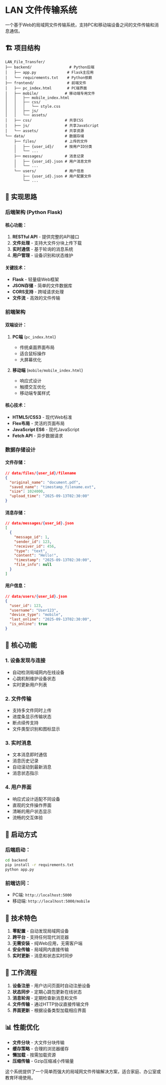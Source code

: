 # LAN 文件传输系统

一个基于Web的局域网文件传输系统，支持PC和移动端设备之间的文件传输和消息通信。

## 🏗️ 项目结构

```
LAN_File_Transfer/
├── backend/                 # Python后端
│   ├── app.py              # Flask主应用
│   └── requirements.txt    # Python依赖
├── frontend/               # 前端文件
│   ├── pc_index.html       # PC端界面
│   ├── mobile/            # 移动端专用文件
│   │   ├── mobile_index.html
│   │   ├── css/
│   │   │   └── style.css
│   │   ├── js/
│   │   └── assets/
│   ├── css/               # 共享CSS
│   ├── js/                # 共享JavaScript
│   └── assets/            # 共享资源
└── data/                  # 数据存储
    ├── files/             # 上传的文件
    │   ├── {user_id}/     # 按用户ID分类
    │   └── ...
    ├── messages/          # 消息记录
    │   ├── {user_id}.json # 用户消息文件
    │   └── ...
    └── users/             # 用户信息
        ├── {user_id}.json # 用户配置文件
        └── ...
```

## 🎯 实现思路

### 后端架构 (Python Flask)

#### 核心功能：
1. **RESTful API** - 提供完整的API接口
2. **文件处理** - 支持大文件分块上传下载
3. **实时通信** - 基于轮询的消息系统
4. **用户管理** - 设备识别和状态维护

#### 关键技术：
- **Flask** - 轻量级Web框架
- **JSON存储** - 简单的文件数据库
- **CORS支持** - 跨域请求处理
- **文件流** - 高效的文件传输

### 前端架构

#### 双端设计：
1. **PC端** (`pc_index.html`)
   - 传统桌面界面布局
   - 适合鼠标操作
   - 大屏幕优化

2. **移动端** (`mobile/mobile_index.html`)
   - 响应式设计
   - 触摸交互优化
   - 移动端专属样式

#### 核心技术：
- **HTML5/CSS3** - 现代Web标准
- **Flex布局** - 灵活的页面布局
- **JavaScript ES6** - 现代JavaScript
- **Fetch API** - 异步数据请求

### 数据存储设计

#### 文件存储：
```json
// data/files/{user_id}/filename
{
  "original_name": "document.pdf",
  "saved_name": "timestamp_filename.ext",
  "size": 1024000,
  "upload_time": "2025-09-13T02:30:00"
}
```

#### 消息存储：
```json
// data/messages/{user_id}.json
[
  {
    "message_id": 1,
    "sender_id": 123,
    "receiver_id": 456,
    "type": "text",
    "content": "Hello!",
    "timestamp": "2025-09-13T02:30:00",
    "file_info": null
  }
]
```

#### 用户信息：
```json
// data/users/{user_id}.json
{
  "user_id": 123,
  "username": "User123",
  "device_type": "mobile",
  "last_online": "2025-09-13T02:30:00",
  "is_online": true
}
```

## 🔧 核心功能

### 1. 设备发现与连接
- 自动检测局域网内在线设备
- 心跳机制维护设备状态
- 实时更新用户列表

### 2. 文件传输
- 支持多文件同时上传
- 进度条显示传输状态
- 断点续传支持
- 文件类型识别和图标显示

### 3. 实时消息
- 文本消息即时通信
- 消息历史记录
- 自动滚动到最新消息
- 消息状态指示

### 4. 用户界面
- 响应式设计适配不同设备
- 直观的文件操作界面
- 清晰的用户状态显示
- 流畅的交互体验

## 🚀 启动方式

### 后端启动：
```bash
cd backend
pip install -r requirements.txt
python app.py
```

### 前端访问：
- PC端: `http://localhost:5000`
- 移动端: `http://localhost:5000/mobile`

## 🌟 技术特色

1. **零配置** - 自动发现局域网设备
2. **跨平台** - 支持任何现代浏览器
3. **无需安装** - 纯Web应用，无需客户端
4. **安全传输** - 局域网内直接传输
5. **实时更新** - 消息和状态实时同步

## 🔄 工作流程

1. **设备注册** - 用户访问页面时自动注册设备
2. **状态同步** - 定期心跳包更新在线状态
3. **消息轮询** - 定期检查新消息和文件
4. **文件传输** - 通过HTTP协议直接传输文件
5. **界面更新** - 根据设备类型加载相应界面

## 📊 性能优化

- **文件分块** - 大文件分块传输
- **缓存策略** - 合理的浏览器缓存
- **懒加载** - 按需加载资源
- **压缩传输** - Gzip压缩减小传输量

这个系统提供了一个简单而强大的局域网文件传输解决方案，适合家庭、办公室或教育环境使用。
